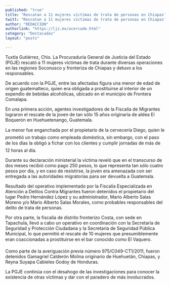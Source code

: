 ```yaml
---
published: "true"
title: "Rescatan a 11 mujeres víctimas de trata de personas en Chiapas"
twitt: "Rescatan a 11 mujeres víctimas de trata de personas en Chiapas"
author: "REDACCION"
authorlink: "https://ljz.mx/acercade.html"
category: "Destacadas"
layout: "posts"

---
```



  Tuxtla Gutiérrez, Chis. La Procuraduría General de Justicia del Estado (PGJE) rescató a 11 mujeres víctimas de trata durante diversas operaciones en las regiones Soconusco y fronteriza de Chiapas y detuvo a los responsables.



  De acuerdo con la PGJE, entre las afectadas figura una menor de edad de origen guatemalteco, quien era obligada a prostituirse al interior de un expendio de bebidas alcohólicas, ubicado en el municipio de Frontera Comalapa.



  En una primera acción, agentes investigadores de la Fiscalía de Migrantes lograron el rescate de la joven de tan sólo 15 años originaria de aldea El Boquerón en Huehuetenango, Guatemala.



  La menor fue enganchada por el propietario de la cervecería Diego, quien le prometió un trabajo como empleada doméstica, sin embargo, con el paso de los días la obligó a fichar con los clientes y cumplir jornadas de más de 12 horas al día.



  Durante su declaración ministerial la víctima reveló que en el transcurso de dos meses recibió como pago 250 pesos, lo que representa tan sólo cuatro pesos por día, y en caso de resistirse, la joven era amenazada con ser entregada a las autoridades migratorias para ser devuelta a Guatemala.



  Resultado del operativo implementado por la Fiscalía Especializada en Atención a Delitos Contra Migrantes fueron detenidos el propietario del lugar Pedro Hernández López y su administrador, Mario Alberto Salas Moreno y/o Mario Alberto Salas Morales, como probables responsables del delito de trata de personas.



  Por otra parte, la fiscalía de distrito fronterizo Costa, con sede en Tapachula, llevó a cabo un operativo en coordinación con la Secretaría de Seguridad y Protección Ciudadana y la Secretaría de Seguridad Pública Municipal, lo que permitió el rescate de 10 mujeres que presumiblemente eran coaccionadas a prostituirse en el bar conocido como El Vaquero.



  Como parte de la averiguación previa número 975/C049-CT1/2011, fueron detenidos Gamagriel Calderón Molina originario de Huehuetán, Chiapas, y Reyna Suyapa Cabieles Godoy de Honduras.



  La PGJE continúa con el desahogo de las investigaciones para conocer la existencia de otras víctimas y dar con el paradero de más involucrados.

